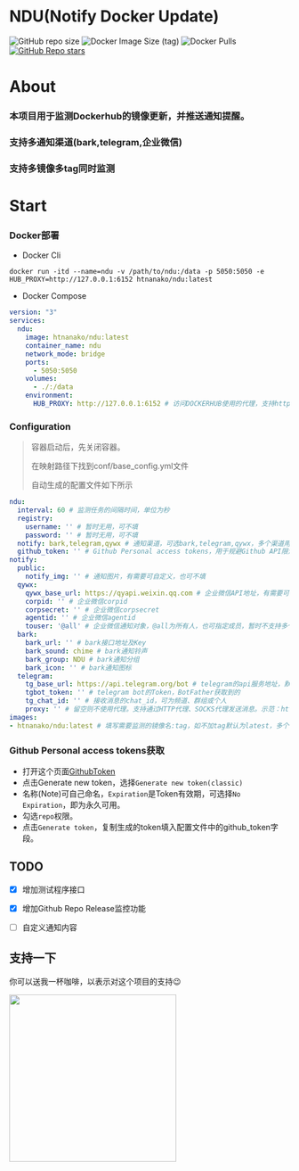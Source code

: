 # NDU(Notify Docker Update)

![GitHub repo size](https://img.shields.io/github/repo-size/htnanako/ndu)
![Docker Image Size (tag)](https://img.shields.io/docker/image-size/htnanako/ndu/latest)
![Docker Pulls](https://img.shields.io/docker/pulls/htnanako/ndu)
[![GitHub Repo stars](https://img.shields.io/github/stars/htnanako/ndu?style=social)](https://github.com/htnanako/ndu/stargazers)

# About

### 本项目用于监测Dockerhub的镜像更新，并推送通知提醒。
### 支持多通知渠道(bark,telegram,企业微信)
### 支持多镜像多tag同时监测

# Start

### Docker部署

- Docker Cli
```shell
docker run -itd --name=ndu -v /path/to/ndu:/data -p 5050:5050 -e HUB_PROXY=http://127.0.0.1:6152 htnanako/ndu:latest
```

- Docker Compose
```yaml
version: "3"
services:
  ndu:
    image: htnanako/ndu:latest
    container_name: ndu
    network_mode: bridge
    ports:
      - 5050:5050
    volumes:
      - ./:/data
    environment:
      HUB_PROXY: http://127.0.0.1:6152 # 访问DOCKERHUB使用的代理，支持http,sock5
```

### Configuration

> 容器启动后，先关闭容器。
> 
> 在映射路径下找到conf/base_config.yml文件
> 
> 自动生成的配置文件如下所示

```yaml
ndu:
  interval: 60 # 监测任务的间隔时间，单位为秒
  registry:
    username: '' # 暂时无用，可不填
    password: '' # 暂时无用，可不填
  notify: bark,telegram,qywx # 通知渠道，可选bark,telegram,qywx，多个渠道用逗号分隔
  github_token: '' # Github Personal access tokens，用于规避Github API限流，获取方式看下面，可不填
notify:
  public:
    notify_img: '' # 通知图片，有需要可自定义，也可不填
  qywx:
    qywx_base_url: https://qyapi.weixin.qq.com # 企业微信API地址，有需要可自定义
    corpid: '' # 企业微信corpid
    corpsecret: '' # 企业微信corpsecret
    agentid: '' # 企业微信agentid
    touser: '@all' # 企业微信通知对象，@all为所有人，也可指定成员，暂时不支持多个
  bark:
    bark_url: '' # bark接口地址及Key
    bark_sound: chime # bark通知铃声
    bark_group: NDU # bark通知分组
    bark_icon: '' # bark通知图标
  telegram:
    tg_base_url: https://api.telegram.org/bot # telegram的api服务地址，默认是官方，可以改为自建
    tgbot_token: '' # telegram bot的Token，BotFather获取到的
    tg_chat_id: '' # 接收消息的chat_id，可为频道、群组或个人
    proxy: '' # 留空则不使用代理。支持通过HTTP代理、SOCKS代理发送消息。示范：http://localhost:8030 或 socks5://user:pass@host:port
images:
- htnanako/ndu:latest # 填写需要监测的镜像名:tag，如不加tag默认为latest，多个镜像按相同格式一行一个
```


### Github Personal access tokens获取
- 打开这个页面[GithubToken](https://github.com/settings/tokens)
- 点击Generate new token，选择`Generate new token(classic)`
- 名称(Note)可自己命名，`Expiration`是Token有效期，可选择`No Expiration`，即为永久可用。
- 勾选`repo`权限。
- 点击`Generate token`，复制生成的token填入配置文件中的github_token字段。


## TODO
- [x] 增加测试程序接口
- [x] 增加Github Repo Release监控功能
- [ ] 自定义通知内容


## 支持一下

你可以送我一杯咖啡，以表示对这个项目的支持😉

<img src="https://nanako-1253183981.cos.ap-guangzhou.myqcloud.com/public-IMG/bmc_qr.png" width="300" />
